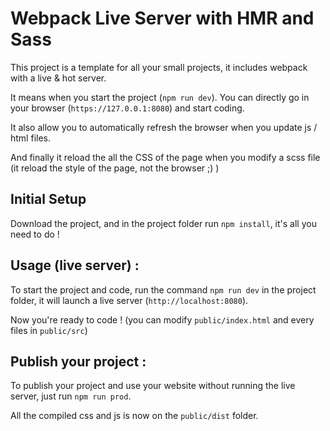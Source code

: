 # Webpack Live Server with HMR and Sass

This project is a template for all your small projects, it includes
webpack with a live & hot server. 

It means when you start the project (``npm run dev``). You can directly go in your browser (``https://127.0.0.1:8080``) and start coding. 

It also allow you to automatically refresh the browser when you update js / html files.

And finally it reload the all the CSS of the page when you modify a scss file (it reload the style of the page, not the browser ;) ) 

## Initial Setup
Download the project, and in the project folder run ``npm install``, it's all you need to do !

## Usage (live server) :
To start the project and code, run the command ``npm run dev`` in the project folder, it will launch a live server (``http://localhost:8080``). 

Now you're ready to code ! (you can modify ``public/index.html`` and every files in ``public/src``)

## Publish your project :
To publish your project and use your website without running the live server, just run ``npm run prod``. 

All the compiled css and js is now on the ``public/dist`` folder.